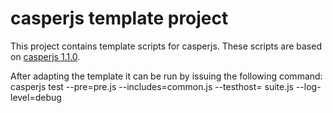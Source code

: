 casperjs template project
=========================

This project contains template scripts for casperjs. These scripts are based on [casperjs 1.1.0](https://github.com/n1k0/casperjs).

After adapting the template it can be run by issuing the following command:
casperjs test --pre=pre.js --includes=common.js --testhost=<myhost> suite.js --log-level=debug
